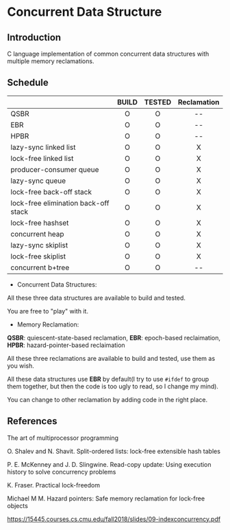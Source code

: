 # Concurrent Data Structure

## Introduction

C language implementation of common concurrent data structures with multiple memory reclamations.

## Schedule

|                                      | BUILD | TESTED | Reclamation |
| ------------------------------------ | :---: | :----: | :---------: |
| QSBR                                 |   O   |   O    |     --      |
| EBR                                  |   O   |   O    |     --      |
| HPBR                                 |   O   |   O    |     --      |
| lazy-sync linked list                |   O   |   O    |      X      |
| lock-free linked list                |   O   |   O    |      X      |
| producer-consumer queue              |   O   |   O    |      X      |
| lazy-sync queue                      |   O   |   O    |      X      |
| lock-free back-off stack             |   O   |   O    |      X      |
| lock-free elimination back-off stack |   O   |   O    |      X      |
| lock-free hashset                    |   O   |   O    |      X      |
| concurrent heap                      |   O   |   O    |      X      |
| lazy-sync skiplist                   |   O   |   O    |      X      |
| lock-free skiplist                   |   O   |   O    |      X      |
| concurrent b+tree                    |   O   |   O    |     --      |

* Concurrent Data Structures:

All these three data structures are available to build and tested.

You are free to "play" with it. 

* Memory Reclamation:

**QSBR**: quiescent-state-based reclamation, **EBR**: epoch-based reclaimation, **HPBR**: hazard-pointer-based reclaimation

All these three reclamations are available to build and tested, use them as you wish.

All these data structures use **EBR** by default(I try to use ```#ifdef``` to group them together, but then the code is too ugly to read, so I change my mind). 

You can change to other reclamation by adding code in the right place.


## References

The art of multiprocessor programming

O. Shalev and N. Shavit. Split-ordered lists: lock-free extensible hash tables

P. E. McKenney and J. D. Slingwine. Read-copy update: Using execution history to solve concurrency problems

K. Fraser. Practical lock-freedom

Michael M M. Hazard pointers: Safe memory reclamation for lock-free objects

https://15445.courses.cs.cmu.edu/fall2018/slides/09-indexconcurrency.pdf